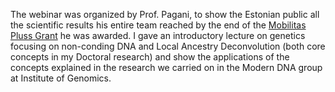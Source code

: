 The webinar was organized by Prof. Pagani, to show the Estonian public all the scientific results his entire team reached by the end of the [Mobilitas Pluss Grant](https://etag.ee/en/funding/programmes/mobilitas-pluss/) he was awarded. 
I gave an introductory lecture on genetics focusing on non-conding DNA and Local Ancestry Deconvolution (both core concepts in my Doctoral research) and show the applications of the concepts explained in the research we carried on in the Modern DNA group at Institute of Genomics.
